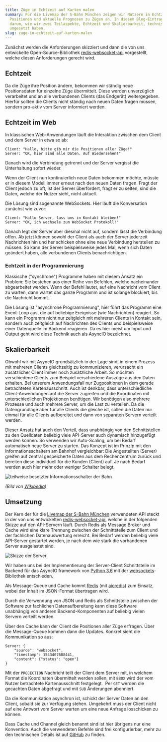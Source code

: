```yaml
---
title: Züge in Echtzeit auf Karten malen
summary: Für die Livemap der S-Bahn München zeigen wir Nutzern in Echtzeit die
  Positionen und aktuelle Prognosen zu Zügen an. In diesem Blog-Eintrag geht es
  darum, wie wir zwei Teilaspekte, Echtzeit und Skalierbarkeit, technisch
  umgesetzt haben.
slug: zuge-in-echtzeit-auf-karten-malen
---
```

Zunächst werden die Anforderungen skizziert und dann die von uns entwickelte Open-Source-Bibliothek [redis-websocket-api](https://github.com/geops/redis-websocket-api) vorgestellt, welche diesen Anforderungen gerecht wird.

Echtzeit
--------

Da die Züge ihre Position ändern, bekommen wir ständig neue Positionsdaten für einzelne Züge übermittelt. Diese werden unverzüglich verarbeitet und an alle verbundenen Clients (das Endgerät) weitergegeben. Hierfür sollten die Clients nicht ständig nach neuen Daten fragen müssen, sondern pro-aktiv vom Server informiert werden.

## Echtzeit im Web

In klassischen Web-Anwendungen läuft die Interaktion zwischen dem Client und dem Server in etwa so ab:

    Client: "Hallo, bitte gib mir die Positionen aller Züge!"
    Server: "OK, hier sind alle Daten. Auf Wiedersehen!"
        

Danach wird die Verbindung getrennt und der Server vergisst die Unterhaltung sofort wieder.

Wenn der Client nun kontinuierlich neue Daten bekommen möchte, müsste er in diesem Modell immer erneut nach den neuen Daten fragen. Fragt der Client jedoch zu oft, ist der Server überfordert, fragt er zu selten, sind die Daten, welche der Nutzer sieht, nicht aktuell.

Die Lösung sind sogenannte WebSockets. Hier läuft die Konversation zunächst wie zuvor:

    Client: "Hallo Server, lass uns in Kontakt bleiben!"
    Server: "OK, ich wechsele zum WebSocket Protokoll!"
        

Danach legt der Server aber diesmal nicht auf, sondern lässt die Verbindung offen. Ab jetzt können sowohl der Client als auch der Server jederzeit Nachrichten hin und her schicken ohne eine neue Verbindung herstellen zu müssen. So kann der Server beispielsweise jedes Mal, wenn sich Daten geändert haben, alle verbundenen Clients benachrichtigen.

### Echtzeit in der Programmierung

Klassische ("synchrone") Programme haben mit diesem Ansatz ein Problem: Sie bestehen aus einer Reihe von Befehlen, welche nacheinander abgearbeitet werden. Wenn der Befehl lautet, auf eine Nachricht vom Client zu warten, dann wartet das ganze Programm und ist solange blockiert, bis die Nachricht kommt.

Die Lösung ist "asynchrone Programmierung", hier führt das Programm eine Event-Loop aus, die auf beliebige Ereignisse (wie Nachrichten) reagiert. So kann ein Programm nicht nur zeitgleich mit mehreren Clients in Kontakt sein, sondern auch zeitgleich auf Nachrichten des Clients und beispielsweise einer Datenquelle im Backend reagieren. Da es hier meist um Input und Output geht wird diese Technik auch als AsyncIO bezeichnet.

Skalierbarkeit
--------------

Obwohl wir mit AsyncIO grundsätzlich in der Lage sind, in einem Prozess mit mehreren Clients gleichzeitig zu kommunizieren, verursacht ein zusätzlicher Client immer noch zusätzliche Arbeit. So möchten verschiedene Clients zum Beispiel verschiedene Auszüge aus den Daten erhalten. Bei unserem Anwendungsfall nur Zugpositionen in dem gerade betrachteten Kartenausschnitt. Auch ist denkbar, dass unterschiedliche Client-Anwendungen auf die Server zugreifen und die Koordinaten mit unterschiedlichen Projektionen benötigen. Wir benötigen also mehrere Prozesse und auch mehrere Server, um die Last zu verteilen. Da die Datengrundlage aber für alle Clients die gleiche ist, sollen die Daten nur einmal für alle Clients aufbereitet und dann von separaten Servern verteilt werden.

Dieser Ansatz hat auch den Vorteil, dass unabhängig von den Schnittstellen zu den Quelldaten beliebig viele API-Server auch dynamisch hinzugefügt werden können. So verwenden wir Auto-Scaling, um bei Bedarf automatisch neue Server zu starten. Das Konzept ist im Prinzip mit den Informationsschaltern am Bahnhof vergleichbar: Die Angestellten (Server) greifen auf zentral gespeicherte Daten aus dem Rechenzentrum zurück und bereiten diese individuell für die Kunden (Client) auf. Je nach Bedarf werden auch hier mehr oder weniger Schalter belegt.

![teilweise besetzter Informationsschalter der Bahn](/images/blog/zuge-in-echtzeit-auf-karten-malen/DB_Informationsschalter_small.jpg)

_(Bild von [Wikipedia](https://de.wikipedia.org/wiki/Datei:DB_Informationsschalter.jpg))_

Umsetzung
---------

Der Kern der für die [Livemap der S-Bahn München](https://geops.de/sbahnm-live) verwendeten API steckt in der von uns entwickelten [redis-websocket-api](https://github.com/geops/redis-websocket-api), welche in der folgenden Skizze auf den API-Servern läuft. Durch Redis als Message Broker und Cache wird eine klare Trennung zwischen der Schnittstelle zum Client und der fachlichen Datenauswertung erreicht. Bei Bedarf werden beliebig viele API-Server gestartet werden, je nach dem wie stark die vorhandenen Server ausgelastet sind.

![Skizze der Server](/images/blog/zuge-in-echtzeit-auf-karten-malen/t.png)

Wir haben uns bei der Implementierung der Server-Client Schnittstelle im Backend für das AsyncIO framework von [Python 3.6](https://www.python.org/) mit der [websockets](https://github.com/aaugustin/websockets)\-Bibliothek entschieden.

Als Message-Queue und Cache kommt [Redis](https://redis.io) (mit [aioredis](https://github.com/aio-libs/aioredis)) zum Einsatz, wobei der Inhalt im JSON-Format übertragen wird.

Durch die Verwendung von JSON und Redis als Schnittstelle zwischen der Software zur fachlichen Datenaufbereitung kann diese Software unabhängig von anderen Backend-Komponenten auf beliebig vielen Servern verteilt werden.

Über den Cache kann der Client die Positionen aller Züge erfragen. Über die Message-Queue kommen dann die Updates. Konkret sieht die Kommunikation so aus:

    Server: {
        "source": "websocket",
        "timestamp": 1543407688441,
        "content": {"status": "open"}
    }

Mit der `PROJECTION` Nachricht teilt der Client dem Server mit, in welchem Format die Koordinaten übermittelt werden sollen, mit `BBOX` wird der vom Nutzer betrachtete Kartenausschnitt festgelegt.  Per `GET` werden die gecachten Daten abgefragt und mit `SUB` Änderungen abonniert.

Da die Kommunikation asynchron ist, schickt der Server Daten an den Client, sobald sie zur Verfügung stehen. Umgekehrt muss der Client nicht auf eine Antwort vom Server warten um eine neue Anfrage losschicken zu können.

Dass Cache und Channel gleich benannt sind ist hier übrigens nur eine Konvention. Auch die verwendeten Befehle sind frei konfigurierbar, mehr zu den technischen Details ist auf [GitHub](https://github.com/geops/redis-websocket-api) zu finden.